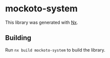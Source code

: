 # mockoto-system

This library was generated with [Nx](https://nx.dev).

## Building

Run `nx build mockoto-system` to build the library.
